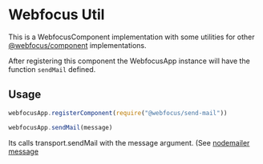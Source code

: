 # Webfocus Util

This is a WebfocusComponent implementation with some utilities for other [@webfocus/component](https://www.npmjs.com/package/@webfocus/component) implementations.

After registering this component the WebfocusApp instance will have the function `sendMail` defined.

## Usage

```javascript
webfocusApp.registerComponent(require("@webfocus/send-mail"))

webfocusApp.sendMail(message)
```

Its calls transport.sendMail with the message argument. (See [nodemailer message](https://nodemailer.com/message/)
